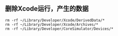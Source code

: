 
## 删除Xcode运行，产生的数据
```
rm -rf ~/Library/Developer/Xcode/DerivedData/*
rm -rf ~/Library/Developer/Xcode/Archives/*
rm -rf ~/Library/Developer/CoreSimulator/Devices/*
```
